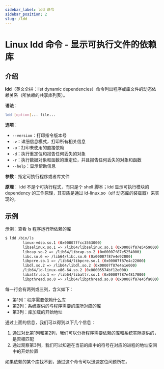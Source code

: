 ```yaml
---
sidebar_label: ldd 命令
sidebar_position: 2
slug: /ldd
---
```


# Linux ldd 命令 - 显示可执行文件的依赖库



## 介绍

**ldd**（英文全拼：list dynamic dependencies）命令列出程序或库文件的动态依赖关系（所依赖的共享库列表）。

**语法**：

```bash
ldd [option]... file...
```

**选项**：

- `--version`：打印指令版本号
- `-v`：详细信息模式，打印所有相关信息
- `-u`：打印未使用的直接依赖
- `-d`：执行重定位和报告任何丢失的对象
- `-r`：执行数据对象和函数的重定位，并且报告任何丢失的对象和函数
- `--help`：显示帮助信息

**参数**：指定可执行程序或者库文件

**原理**： ldd 不是个可执行程式，而只是个 shell 脚本；ldd 显示可执行模块的 dependency 的工作原理，其实质是通过 ld-linux.so（elf 动态库的装载器）来实现的。



## 示例

示例：查看 ls 程序运行所依赖的库

```bash
$ ldd /bin/ls
        linux-vdso.so.1 (0x00007ffcc3563000)
        libselinux.so.1 => /lib64/libselinux.so.1 (0x00007f87e5459000)
        libcap.so.2 => /lib64/libcap.so.2 (0x00007f87e5254000)
        libc.so.6 => /lib64/libc.so.6 (0x00007f87e4e92000)
        libpcre.so.1 => /lib64/libpcre.so.1 (0x00007f87e4c22000)
        libdl.so.2 => /lib64/libdl.so.2 (0x00007f87e4a1e000)
        /lib64/ld-linux-x86-64.so.2 (0x00005574bf12e000)
        libattr.so.1 => /lib64/libattr.so.1 (0x00007f87e4817000)
        libpthread.so.0 => /lib64/libpthread.so.0 (0x00007f87e45fa000)
```

每一行会有两列或三列，含义如下：


- 第1列：程序需要依赖什么库
- 第2列：系统提供的与程序需要的库所对应的库
- 第3列：库加载的开始地址

通过上面的信息，我们可以得到以下几个信息：

1. 通过对比第1列和第2列，我们可以分析程序需要依赖的库和系统实际提供的，是否相匹配
2. 通过观察第3列，我们可以知道在当前的库中的符号在对应的进程的地址空间中的开始位置

如果依赖的某个库找不到，通过这个命令可以迅速定位问题所在。